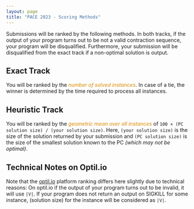 ```yaml
---
layout: page 
title: "PACE 2023 - Scoring Methods"
---
```


Submissions will be ranked by the following methods. In both tracks,
if the output of your program turns out to be not a valid contraction
sequence, your program will be disqualified. Furthermore, your
submission will be disqualified from the exact track if a non-optimal
solution is output.

## Exact Track

You will be ranked by the <em style="color:#db8a00">number of solved instances</em>.
In case of a tie, the winner is determined by the time required to process all instances.

## Heuristic Track

You will be ranked by the <em style="color:#db8a00">geometric mean
over all instances</em> of `100 × (PC solution size) / (your solution
size)`. Here, `(your solution size)` is the size of the solution returned
by your submission and `(PC solution size)` is the size of the
smallest solution known to the PC *(which may not be optimal)*.  

## Technical Notes on Optil.io

Note that the [optil.io](www.optil.io) platform ranking differs here
slightly due to technical reasons: On optil.io if the output of your
program turns out to be invalid, it will use `|V|`.  If your program
does not return an output on SIGKILL for some instance, (solution
size) for the instance will be considered as `|V|`.


